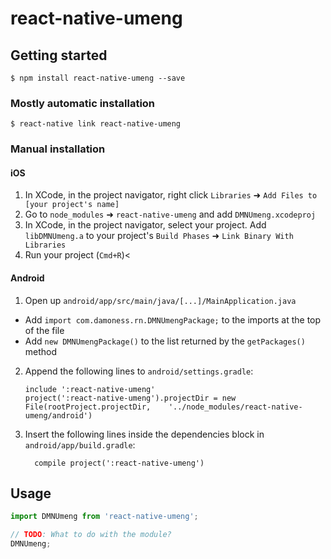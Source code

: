 # react-native-umeng

## Getting started

`$ npm install react-native-umeng --save`

### Mostly automatic installation

`$ react-native link react-native-umeng`

### Manual installation


#### iOS

1. In XCode, in the project navigator, right click `Libraries` ➜ `Add Files to [your project's name]`
2. Go to `node_modules` ➜ `react-native-umeng` and add `DMNUmeng.xcodeproj`
3. In XCode, in the project navigator, select your project. Add `libDMNUmeng.a` to your project's `Build Phases` ➜ `Link Binary With Libraries`
4. Run your project (`Cmd+R`)<

#### Android

1. Open up `android/app/src/main/java/[...]/MainApplication.java`
  - Add `import com.damoness.rn.DMNUmengPackage;` to the imports at the top of the file
  - Add `new DMNUmengPackage()` to the list returned by the `getPackages()` method
2. Append the following lines to `android/settings.gradle`:
  	```
  	include ':react-native-umeng'
  	project(':react-native-umeng').projectDir = new File(rootProject.projectDir, 	'../node_modules/react-native-umeng/android')
  	```
3. Insert the following lines inside the dependencies block in `android/app/build.gradle`:
  	```
      compile project(':react-native-umeng')
  	```


## Usage
```javascript
import DMNUmeng from 'react-native-umeng';

// TODO: What to do with the module?
DMNUmeng;
```
